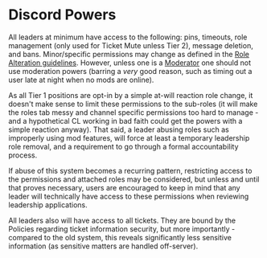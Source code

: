 # Discord Powers

All leaders at minimum have access to the following: pins, timeouts, role management (only used for Ticket Mute unless Tier 2), message deletion, and bans. Minor/specific permissions may change as defined in the [Role Alteration guidelines](#rules-for-changing-the-role-structure). However, unless one is a [Moderator](#moderator) one should not use moderation powers (barring a *very* good reason, such as timing out a user late at night when no mods are online).

As all Tier 1 positions are opt-in by a simple at-will reaction role change, it doesn't make sense to limit these permissions to the sub-roles (it will make the roles tab messy and channel specific permissions too hard to manage - and a hypothetical CL working in bad faith could get the powers with a simple reaction anyway). That said, a leader abusing roles such as improperly using mod features, will force at least a temporary leadership role removal, and a requirement to go through a formal accountability process.

If abuse of this system becomes a recurring pattern, restricting access to the permissions and attached roles may be considered, but unless and until that proves necessary, users are encouraged to keep in mind that any leader will technically have access to these permissions when reviewing leadership applications. 

All leaders also will have access to all tickets. They are bound by the Policies regarding ticket information security, but more importantly - compared to the old system, this reveals significantly less sensitive information (as sensitive matters are handled off-server).